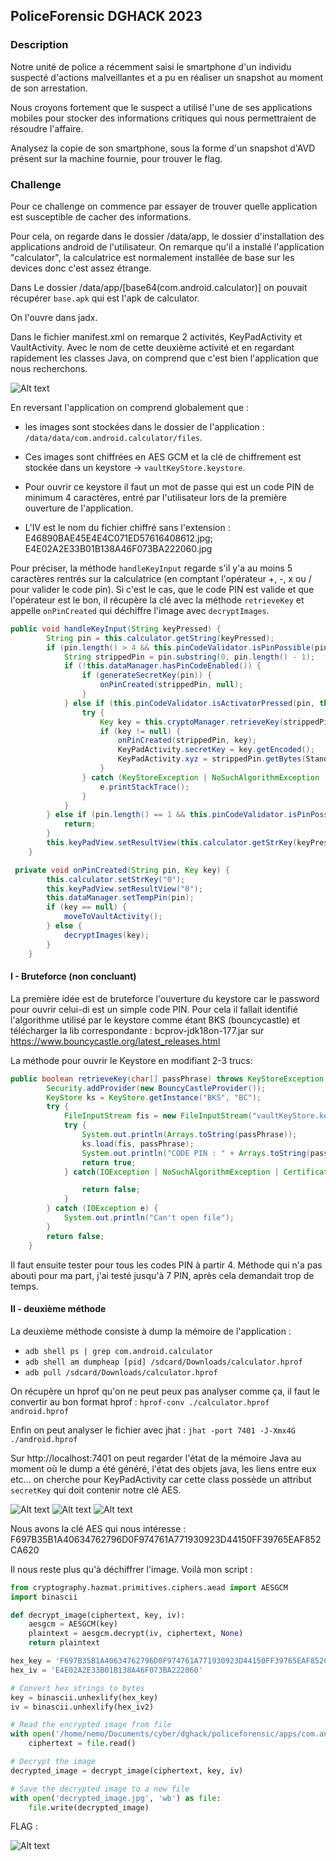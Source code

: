 ## PoliceForensic DGHACK 2023

### Description


Notre unité de police a récemment saisi le smartphone d'un individu suspecté d'actions malveillantes et a pu en réaliser un snapshot au moment de son arrestation.

Nous croyons fortement que le suspect a utilisé l'une de ses applications mobiles pour stocker des informations critiques qui nous permettraient de résoudre l'affaire.

Analysez la copie de son smartphone, sous la forme d'un snapshot d'AVD présent sur la machine fournie, pour trouver le flag.


### Challenge

Pour ce challenge on commence par essayer de trouver quelle application est susceptible de cacher des informations.

Pour cela, on regarde dans le dossier /data/app, le dossier d'installation des applications android de l'utilisateur.
On remarque qu'il a installé l'application "calculator", la calculatrice est normalement installée de base sur les devices donc c'est assez étrange.

Dans Le dossier /data/app/[base64(com.android.calculator)] on pouvait récupérer `base.apk` qui est l'apk de calculator. 

On l'ouvre dans jadx.

Dans le fichier manifest.xml on remarque 2 activités, KeyPadActivity et VaultActivity. Avec le nom de cette deuxième activité et en regardant rapidement les classes Java, on comprend que c'est bien l'application que nous recherchons.

![Alt text](images/image.png)

En reversant l'application on comprend globalement que :
- les images sont stockées dans le dossier de l'application : `/data/data/com.android.calculator/files`.

- Ces images sont chiffrées en AES GCM et la clé de chiffrement est stockée dans un keystore -> `vaultKeyStore.keystore`.

- Pour ouvrir ce keystore il faut un mot de passe qui est un code PIN de minimum 4 caractères, entré par l'utilisateur lors de la première ouverture de l'application.
  
- L'IV est le nom du fichier chiffré sans l'extension : E46890BAE45E4E4C071ED57616408612.jpg; E4E02A2E33B01B138A46F073BA222060.jpg

Pour préciser, la méthode `handleKeyInput` regarde s'il y'a au moins 5 caractères rentrés sur la calculatrice (en comptant l'opérateur +, -, x ou / pour valider le code pin). Si c'est le cas, que le code PIN est valide et que l'opérateur est le bon, il récupère la clé avec la méthode `retrieveKey` et appelle `onPinCreated` qui déchiffre l'image avec `decryptImages`.
```java
public void handleKeyInput(String keyPressed) {
        String pin = this.calculator.getString(keyPressed);
        if (pin.length() > 4 && this.pinCodeValidator.isPinPossible(pin)) {
            String strippedPin = pin.substring(0, pin.length() - 1);
            if (!this.dataManager.hasPinCodeEnabled()) {
                if (generateSecretKey(pin)) {
                    onPinCreated(strippedPin, null);
                }
            } else if (this.pinCodeValidator.isActivatorPressed(pin, this.dataManager.getOperator())) {
                try {
                    Key key = this.cryptoManager.retrieveKey(strippedPin.toCharArray());
                    if (key != null) {
                        onPinCreated(strippedPin, key);
                        KeyPadActivity.secretKey = key.getEncoded();
                        KeyPadActivity.xyz = strippedPin.getBytes(StandardCharsets.UTF_8);
                    }
                } catch (KeyStoreException | NoSuchAlgorithmException | UnrecoverableEntryException e) {
                    e.printStackTrace();
                }
            }
        } else if (pin.length() == 1 && this.pinCodeValidator.isPinPossible(pin)) {
            return;
        }
        this.keyPadView.setResultView(this.calculator.getStrKey(keyPressed));
    }
```
```java
 private void onPinCreated(String pin, Key key) {
        this.calculator.setStrKey("0");
        this.keyPadView.setResultView("0");
        this.dataManager.setTempPin(pin);
        if (key == null) {
            moveToVaultActivity();
        } else {
            decryptImages(key);
        }
    }
```
#### I - Bruteforce (non concluant)

La première idée est de bruteforce l'ouverture du keystore car le password pour ouvrir celui-di est un simple code PIN. Pour cela il fallait identifié l'algorithme utilisé par le keystore comme étant BKS (bouncycastle) et télécharger la lib correspondante : bcprov-jdk18on-177.jar sur https://www.bouncycastle.org/latest_releases.html

La méthode pour ouvrir le Keystore en modifiant 2-3 trucs:

```java
public boolean retrieveKey(char[] passPhrase) throws KeyStoreException, UnrecoverableEntryException, NoSuchAlgorithmException, NoSuchProviderException {
        Security.addProvider(new BouncyCastleProvider());
        KeyStore ks = KeyStore.getInstance("BKS", "BC");
        try {         
            FileInputStream fis = new FileInputStream("vaultKeyStore.keystore");
            try {
                System.out.println(Arrays.toString(passPhrase));
                ks.load(fis, passPhrase);
                System.out.println("CODE PIN : " + Arrays.toString(passPhrase));
                return true;
            } catch(IOException | NoSuchAlgorithmException | CertificateException e){

                return false;
            }
        } catch (IOException e) {
            System.out.println("Can't open file");
        }
        return false;
    }
```

Il faut ensuite tester pour tous les codes PIN à partir 4. Méthode qui n'a pas abouti pour ma part, j'ai testé jusqu'à 7 PIN, après cela demandait trop de temps.

#### II - deuxième méthode

La deuxième méthode consiste à dump la mémoire de l'application :

- `adb shell ps | grep com.android.calculator`
- `adb shell am dumpheap [pid] /sdcard/Downloads/calculator.hprof`
- `adb pull /sdcard/Downloads/calculator.hprof`

On récupère un hprof qu'on ne peut peux pas analyser comme ça, il faut le convertir au bon format hprof : 
`hprof-conv ./calculator.hprof android.hprof`

Enfin on peut analyser le fichier avec jhat : `jhat -port 7401 -J-Xmx4G ./android.hprof`

Sur http://localhost:7401 on peut regarder l'état de la mémoire Java au moment où le dump a été généré, l'état des objets java, les liens entre eux etc... on cherche pour KeyPadActivity car cette class possède un attribut `secretKey` qui doit contenir notre clé AES.

![Alt text](images/image-1.png)
![Alt text](images/image-2.png)
![Alt text](images/image-3.png)

Nous avons la clé AES qui nous intéresse : F697B35B1A40634762796D0F974761A771930923D44150FF39765EAF852CA620

Il nous reste plus qu'à déchiffrer l'image. Voilà mon script :

```Python
from cryptography.hazmat.primitives.ciphers.aead import AESGCM
import binascii

def decrypt_image(ciphertext, key, iv):
    aesgcm = AESGCM(key)
    plaintext = aesgcm.decrypt(iv, ciphertext, None)
    return plaintext

hex_key = 'F697B35B1A40634762796D0F974761A771930923D44150FF39765EAF852CA620'    
hex_iv = 'E4E02A2E33B01B138A46F073BA222060'

# Convert hex strings to bytes
key = binascii.unhexlify(hex_key)
iv = binascii.unhexlify(hex_iv2)

# Read the encrypted image from file
with open('/home/nemo/Documents/cyber/dghack/policeforensic/apps/com.android.calculator/r/app_image/E4E02A2E33B01B138A46F073BA222060.jpg', 'rb') as file:
    ciphertext = file.read()

# Decrypt the image
decrypted_image = decrypt_image(ciphertext, key, iv)

# Save the decrypted image to a new file
with open('decrypted_image.jpg', 'wb') as file:
    file.write(decrypted_image)
```

FLAG : 

![Alt text](images/image-4.png)